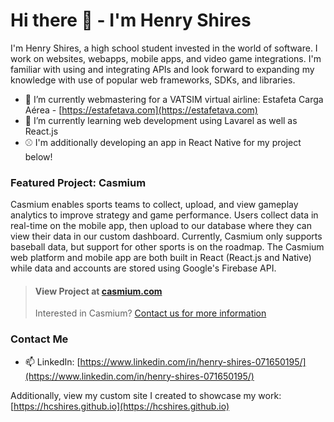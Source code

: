 # Hi there 👋 - I'm Henry Shires

I'm Henry Shires, a high school student invested in the world of software. I work on websites, webapps, mobile apps, and video game integrations. I'm familiar with using and integrating APIs and look forward to expanding my knowledge with use of popular web frameworks, SDKs, and libraries.

- 🔭 I’m currently webmastering for a VATSIM virtual airline: Estafeta Carga Aérea - [https://estafetava.com](https://estafetava.com)
- 🌱 I’m currently learning web development using Lavarel as well as React.js
- :baseball: I'm additionally developing an app in React Native for my project below!

### Featured Project: Casmium

Casmium enables sports teams to collect, upload, and view gameplay analytics to improve strategy and game performance. Users collect data in real-time on the mobile app, then upload to our database where they can view their data in our custom dashboard. Currently, Casmium only supports baseball data, but support for other sports is on the roadmap. The Casmium web platform and mobile app are both built in React (React.js and Native) while data and accounts are stored using Google's Firebase API.

>#### View Project at [casmium.com](https://casmium.com)
>Interested in Casmium? [Contact us for more information](mailto:support@casmium.com)

### Contact Me
- 📫 LinkedIn: [https://www.linkedin.com/in/henry-shires-071650195/](https://www.linkedin.com/in/henry-shires-071650195/)

Additionally, view my custom site I created to showcase my work: [https://hcshires.github.io](https://hcshires.github.io)
